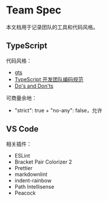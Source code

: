 # Team Spec

本文档用于记录团队的工具和代码风格。

## TypeScript

代码风格：

- [gts](https://github.com/google/gts)
- [TypeScript 开发团队编码规范](https://zhongsp.gitbooks.io/typescript-handbook/doc/wiki/coding_guidelines.html)
- [Do's and Don'ts](https://www.typescriptlang.org/docs/handbook/declaration-files/do-s-and-don-ts.html)

可商量余地：

- "strict": true + "no-any": false，允许

## VS Code

相关插件：

- ESLint
- Bracket Pair Colorizer 2
- Prettier
- markdownlint
- indent-rainbow
- Path Intellisense
- Peacock
